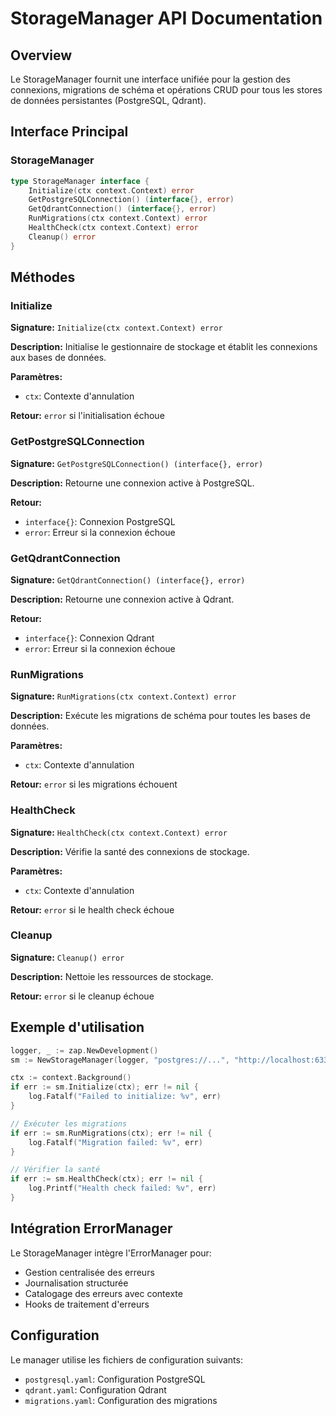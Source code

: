 # StorageManager API Documentation

## Overview
Le StorageManager fournit une interface unifiée pour la gestion des connexions, migrations de schéma et opérations CRUD pour tous les stores de données persistantes (PostgreSQL, Qdrant).

## Interface Principal

### StorageManager
```go
type StorageManager interface {
    Initialize(ctx context.Context) error
    GetPostgreSQLConnection() (interface{}, error)
    GetQdrantConnection() (interface{}, error)
    RunMigrations(ctx context.Context) error
    HealthCheck(ctx context.Context) error
    Cleanup() error
}
```

## Méthodes

### Initialize
**Signature:** `Initialize(ctx context.Context) error`

**Description:** Initialise le gestionnaire de stockage et établit les connexions aux bases de données.

**Paramètres:**
- `ctx`: Contexte d'annulation

**Retour:** `error` si l'initialisation échoue

### GetPostgreSQLConnection
**Signature:** `GetPostgreSQLConnection() (interface{}, error)`

**Description:** Retourne une connexion active à PostgreSQL.

**Retour:** 
- `interface{}`: Connexion PostgreSQL
- `error`: Erreur si la connexion échoue

### GetQdrantConnection
**Signature:** `GetQdrantConnection() (interface{}, error)`

**Description:** Retourne une connexion active à Qdrant.

**Retour:**
- `interface{}`: Connexion Qdrant
- `error`: Erreur si la connexion échoue

### RunMigrations
**Signature:** `RunMigrations(ctx context.Context) error`

**Description:** Exécute les migrations de schéma pour toutes les bases de données.

**Paramètres:**
- `ctx`: Contexte d'annulation

**Retour:** `error` si les migrations échouent

### HealthCheck
**Signature:** `HealthCheck(ctx context.Context) error`

**Description:** Vérifie la santé des connexions de stockage.

**Paramètres:**
- `ctx`: Contexte d'annulation

**Retour:** `error` si le health check échoue

### Cleanup
**Signature:** `Cleanup() error`

**Description:** Nettoie les ressources de stockage.

**Retour:** `error` si le cleanup échoue

## Exemple d'utilisation

```go
logger, _ := zap.NewDevelopment()
sm := NewStorageManager(logger, "postgres://...", "http://localhost:6333")

ctx := context.Background()
if err := sm.Initialize(ctx); err != nil {
    log.Fatalf("Failed to initialize: %v", err)
}

// Exécuter les migrations
if err := sm.RunMigrations(ctx); err != nil {
    log.Fatalf("Migration failed: %v", err)
}

// Vérifier la santé
if err := sm.HealthCheck(ctx); err != nil {
    log.Printf("Health check failed: %v", err)
}
```

## Intégration ErrorManager

Le StorageManager intègre l'ErrorManager pour:
- Gestion centralisée des erreurs
- Journalisation structurée
- Catalogage des erreurs avec contexte
- Hooks de traitement d'erreurs

## Configuration

Le manager utilise les fichiers de configuration suivants:
- `postgresql.yaml`: Configuration PostgreSQL
- `qdrant.yaml`: Configuration Qdrant
- `migrations.yaml`: Configuration des migrations

